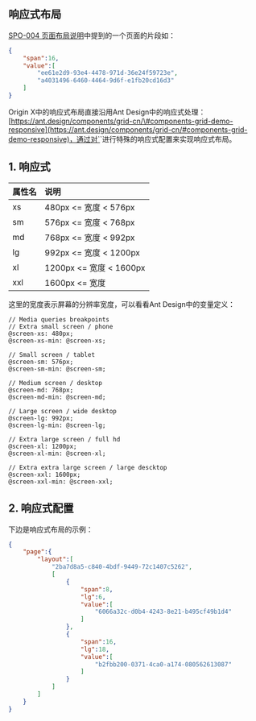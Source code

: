 ## 响应式布局

[SPO-004 页面布局说明](/specification/3-origin-xgui-fan/spo-004-ye-mian-bu-ju-shuo-ming.md)中提到的一个页面的片段如：

```json
{
    "span":16,
    "value":[
        "ee61e2d9-93e4-4478-971d-36e24f59723e",
        "a4031496-6460-4464-9d6f-e1fb20cd16d3"
    ]
}
```

Origin X中的响应式布局直接沿用Ant Design中的响应式处理：[https://ant.design/components/grid-cn/\#components-grid-demo-responsive](https://ant.design/components/grid-cn/#components-grid-demo-responsive)，通过对`<Col/>`进行特殊的响应式配置来实现响应式布局。

## 1. 响应式

| 属性名 | 说明 |
| :--- | :--- |
| xs | 480px &lt;= 宽度 &lt; 576px |
| sm | 576px &lt;= 宽度 &lt; 768px |
| md | 768px &lt;= 宽度 &lt; 992px |
| lg | 992px &lt;= 宽度 &lt; 1200px |
| xl | 1200px &lt;= 宽度 &lt; 1600px |
| xxl | 1600px &lt;= 宽度 |

这里的宽度表示屏幕的分辨率宽度，可以看看Ant Design中的变量定义：

```less
// Media queries breakpoints
// Extra small screen / phone
@screen-xs: 480px;
@screen-xs-min: @screen-xs;

// Small screen / tablet
@screen-sm: 576px;
@screen-sm-min: @screen-sm;

// Medium screen / desktop
@screen-md: 768px;
@screen-md-min: @screen-md;

// Large screen / wide desktop
@screen-lg: 992px;
@screen-lg-min: @screen-lg;

// Extra large screen / full hd
@screen-xl: 1200px;
@screen-xl-min: @screen-xl;

// Extra extra large screen / large descktop
@screen-xxl: 1600px;
@screen-xxl-min: @screen-xxl;
```

## 2. 响应式配置

下边是响应式布局的示例：

```json
{
    "page":{
        "layout":[
            "2ba7d8a5-c840-4bdf-9449-72c1407c5262",
            [
                {
                    "span":8,
                    "lg":6,
                    "value":[
                        "6066a32c-d0b4-4243-8e21-b495cf49b1d4"
                    ]
                },
                {
                    "span":16,
                    "lg":18,
                    "value":[
                        "b2fbb200-0371-4ca0-a174-080562613087"
                    ]
                }
            ]
        ]
    }
}
```



